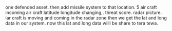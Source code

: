one defended asset. then add missile system to that location. 5 air craft incoming air craft latitude longitude changing,. threat score. radar picture.
iar craft is moving and coming in the radar zone then we get the lat and long data in our system. now this lat and long data willl be share to tera tewa.
